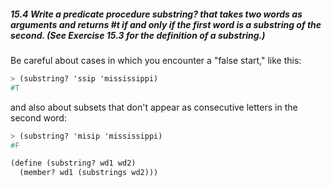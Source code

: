 ##### 15.4 Write a predicate procedure substring? that takes two words as arguments and returns #t if and only if the first word is a substring of the second. (See Exercise 15.3 for the definition of a substring.)

Be careful about cases in which you encounter a "false start," like this:
```Scheme
> (substring? 'ssip 'mississippi)
#T
```

and also about subsets that don't appear as consecutive letters in the second word:

```Scheme
> (substring? 'misip 'mississippi)
#F
```

```Scheme
(define (substring? wd1 wd2)
  (member? wd1 (substrings wd2)))
```
